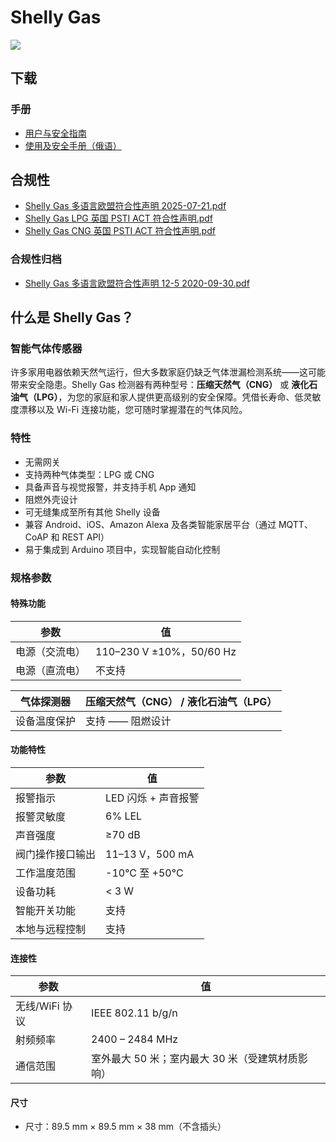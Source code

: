 # Shelly Gas

![](https://kb.shelly.cloud/__attachments/229146742/image-20220913-072130.png?inst-v=06e25fb6-1df6-4585-801d-931808676f21)

## 下载

### 手册

- [用户与安全指南](https://kb.shelly.cloud/__attachments/64061754/User%20and%20Safety%20Guide?inst-v=06e25fb6-1df6-4585-801d-931808676f21)
- [使用及安全手册（俄语）](../knowledge-base/shelly-gas-1)

## 合规性

- [Shelly Gas 多语言欧盟符合性声明 2025-07-21.pdf](https://kb.shelly.cloud/__attachments/266174494/Shelly%20Gas%20multilingual%20EU%20declaration%20of%20conformity%202025-07-21.pdf?inst-v=06e25fb6-1df6-4585-801d-931808676f21)
- [Shelly Gas LPG 英国 PSTI ACT 符合性声明.pdf](https://kb.shelly.cloud/__attachments/266174494/Shelly%20Gas%20LPG%20UK%20PSTI%20ACT%20Statement%20of%20compliance.pdf?inst-v=06e25fb6-1df6-4585-801d-931808676f21)
- [Shelly Gas CNG 英国 PSTI ACT 符合性声明.pdf](https://kb.shelly.cloud/__attachments/266174494/Shelly%20Gas%20CNG%20UK%20PSTI%20ACT%20Statement%20of%20compliance.pdf?inst-v=06e25fb6-1df6-4585-801d-931808676f21)

### 合规性归档

- [Shelly Gas 多语言欧盟符合性声明 12-5 2020-09-30.pdf](https://kb.shelly.cloud/__attachments/64061754/Shelly%20Gas%20multilingual%20EU%20declaration%20of%20conformity%2012-5%202020-09-30.pdf?inst-v=06e25fb6-1df6-4585-801d-931808676f21)

## 什么是 Shelly Gas？

### 智能气体传感器

许多家用电器依赖天然气运行，但大多数家庭仍缺乏气体泄漏检测系统——这可能带来安全隐患。Shelly Gas 检测器有两种型号：**压缩天然气（CNG）** 或 **液化石油气（LPG）**，为您的家庭和家人提供更高级别的安全保障。凭借长寿命、低灵敏度漂移以及 Wi-Fi 连接功能，您可随时掌握潜在的气体风险。

### 特性

- 无需网关
- 支持两种气体类型：LPG 或 CNG
- 具备声音与视觉报警，并支持手机 App 通知
- 阻燃外壳设计
- 可无缝集成至所有其他 Shelly 设备
- 兼容 Android、iOS、Amazon Alexa 及各类智能家居平台（通过 MQTT、CoAP 和 REST API）
- 易于集成到 Arduino 项目中，实现智能自动化控制

### 规格参数

#### 特殊功能

| 参数 | 值 |
|------|----|
| 电源（交流电） | 110–230 V ±10%，50/60 Hz |
| 电源（直流电） | 不支持 |

| 气体探测器 | 压缩天然气（CNG） / 液化石油气（LPG） |
|--------------|----------------------------------------|
| 设备温度保护 | 支持 —— 阻燃设计 |

#### 功能特性

| 参数 | 值 |
|------|----|
| 报警指示 | LED 闪烁 + 声音报警 |
| 报警灵敏度 | 6% LEL |
| 声音强度 | ≥70 dB |
| 阀门操作接口输出 | 11–13 V，500 mA |
| 工作温度范围 | -10°C 至 +50°C |
| 设备功耗 | < 3 W |
| 智能开关功能 | 支持 |
| 本地与远程控制 | 支持 |

#### 连接性

| 参数 | 值 |
|------|----|
| 无线/WiFi 协议 | IEEE 802.11 b/g/n |
| 射频频率 | 2400 – 2484 MHz |
| 通信范围 | 室外最大 50 米；室内最大 30 米（受建筑材质影响） |

#### 尺寸

- 尺寸：89.5 mm × 89.5 mm × 38 mm（不含插头）